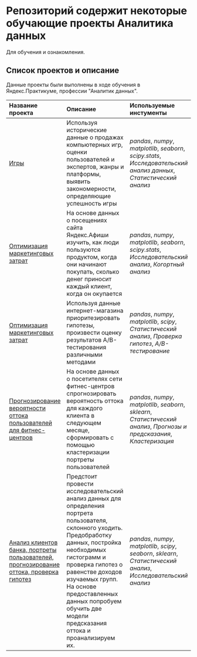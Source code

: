 # Репозиторий содержит некоторые обучающие проекты Аналитика данных

Для обучения и ознакомления.

## Список проектов и описание

Данные проекты были выполнены в ходе обучения в Яндекс.Практикуме, профессии "Аналитик данных".

| Название проекта | Описание | Используемые инстументы | 
| :---------------------- | :---------------------- | :---------------------- |
| [Игры](games) | Используя исторические данные о продажах компьютерных игр, оценки пользователей и экспертов, жанры и платформы, выявить закономерности, определяющие успешность игры| *pandas*, *numpy*, *matplotlib*, *seaborn*, *scipy.stats*, *Исследовательский анализ данных*, *Статистический анализ*|
| [Оптимизация маркетинговых затрат](Metrics,Cohorts,Economy) | На основе данных о посещениях сайта Яндекс.Афиши изучить, как люди пользуются продуктом, когда они начинают покупать, сколько денег приносит каждый клиент, когда он окупается| *pandas*, *numpy*, *matplotlib*, *seaborn*, *scipy.stats*, *Исследовательский анализ*, *Когортный анализ*|
| [Оптимизация маркетинговых затрат](Metrics,Cohorts,Economy) | Используя данные интернет-магазина приоритезировать гипотезы, произвести оценку результатов A/B-тестирования различными методами| *pandas*, *numpy*, *matplotlib*, *scipy*, *Статистический анализ*, *Проверка гипотез*, *A/B-тестирование*|
| [Прогнозирование вероятности оттока пользователей для фитнес-центров](MachineLearning) | На основе данных о посетителях сети фитнес-центров спрогнозировать вероятность оттока для каждого клиента в следующем месяце, сформировать с помощью кластеризации портреты пользователей| *pandas*, *numpy*, *matplotlib*, *seaborn*, *sklearn*, *Статистический анализ*, *Прогнозы и предсказания*, *Кластеризация*|
| [Анализ клиентов банка, портреты пользователей, прогнозирование оттока, проверка гипотез](Bank) | Предстоит провести исследовательский анализ данных для определения портрета пользователя, склонного уходить. Предобработку данных, постройка необходимых гистограмм и проверка гипотез о равенстве доходов изучаемых групп. На основе предоставленных данных попробуем обучить две модели предсказания оттока и проанализируем их.| *pandas*, *numpy*, *matplotlib*, *scipy*, *seaborn*, *sklearn*, *Статистический анализ*, *Исследовательский анализ*|
